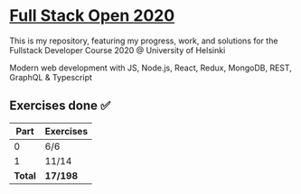 # [Full Stack Open 2020](https://fullstackopen.com/en/)

This is my repository, featuring my progress, work, and solutions for the Fullstack Developer Course 2020 @ University of Helsinki

Modern web development with JS, Node.js, React, Redux, MongoDB, REST, GraphQL & Typescript

## Exercises done :white_check_mark:

| Part      | Exercises  |
| --------- | ---------- |
| 0         | 6/6        |
| 1         | 11/14      |
| **Total** | **17/198** |
